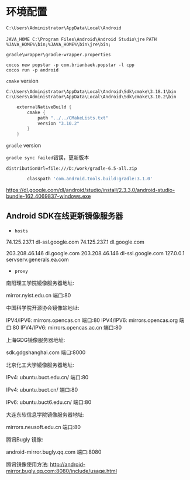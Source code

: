 # 环境配置

`C:\Users\Administrator\AppData\Local\Android`

`JAVA_HOME C:\Program Files\Android\Android Studio\jre`
`PATH %JAVA_HOME%\bin;%JAVA_HOME%\bin\jre\bin;`

`gradle\wrapper\gradle-wrapper.properties`

```shell
cocos new popstar -p com.brianbaek.popstar -l cpp
cocos run -p android
```

`cmake` version

`C:\Users\Administrator\AppData\Local\Android\Sdk\cmake\3.18.1\bin`
`C:\Users\Administrator\AppData\Local\Android\Sdk\cmake\3.10.2\bin`
```gradle
    externalNativeBuild {
        cmake {
            path "../../CMakeLists.txt"
            version "3.10.2"
        }
    }
```

`gradle` version

`gradle sync failed`错误，更新版本

`distributionUrl=file:///D:/work/gradle-6.5-all.zip`
```gradle
        classpath 'com.android.tools.build:gradle:3.1.0'
```

https://dl.google.com/dl/android/studio/install/2.3.3.0/android-studio-bundle-162.4069837-windows.exe

## Android SDK在线更新镜像服务器

* `hosts`

74.125.237.1  dl-ssl.google.com
74.125.237.1  dl.google.com

203.208.46.146  dl.google.com
203.208.46.146  dl-ssl.google.com
127.0.0.1 servserv.generals.ea.com

* `proxy`

南阳理工学院镜像服务器地址:

mirror.nyist.edu.cn 端口:80

中国科学院开源协会镜像站地址:

IPV4/IPV6: mirrors.opencas.cn 端口:80
IPV4/IPV6: mirrors.opencas.org 端口:80
IPV4/IPV6: mirrors.opencas.ac.cn 端口:80

上海GDG镜像服务器地址:

sdk.gdgshanghai.com 端口:8000

北京化工大学镜像服务器地址:

IPv4: ubuntu.buct.edu.cn/ 端口:80

IPv4: ubuntu.buct.cn/ 端口:80

IPv6: ubuntu.buct6.edu.cn/ 端口:80

大连东软信息学院镜像服务器地址:

mirrors.neusoft.edu.cn 端口:80

腾讯Bugly 镜像:

android-mirror.bugly.qq.com 端口:8080

腾讯镜像使用方法: http://android-mirror.bugly.qq.com:8080/include/usage.html
